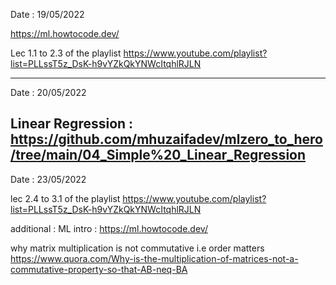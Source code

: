 Date : 19/05/2022

https://ml.howtocode.dev/

Lec 1.1 to 2.3 of the playlist https://www.youtube.com/playlist?list=PLLssT5z_DsK-h9vYZkQkYNWcItqhlRJLN

---------------------------------------------------------------------------------------------------------
Date : 20/05/2022

Linear Regression : https://github.com/mhuzaifadev/mlzero_to_hero/tree/main/04_Simple%20_Linear_Regression
-----------------------------------------------------------------------------------------------------------
Date : 23/05/2022

lec 2.4 to 3.1 of the playlist https://www.youtube.com/playlist?list=PLLssT5z_DsK-h9vYZkQkYNWcItqhlRJLN

additional : 
ML intro  : https://ml.howtocode.dev/

why matrix multiplication is not commutative i.e order matters
https://www.quora.com/Why-is-the-multiplication-of-matrices-not-a-commutative-property-so-that-AB-neq-BA